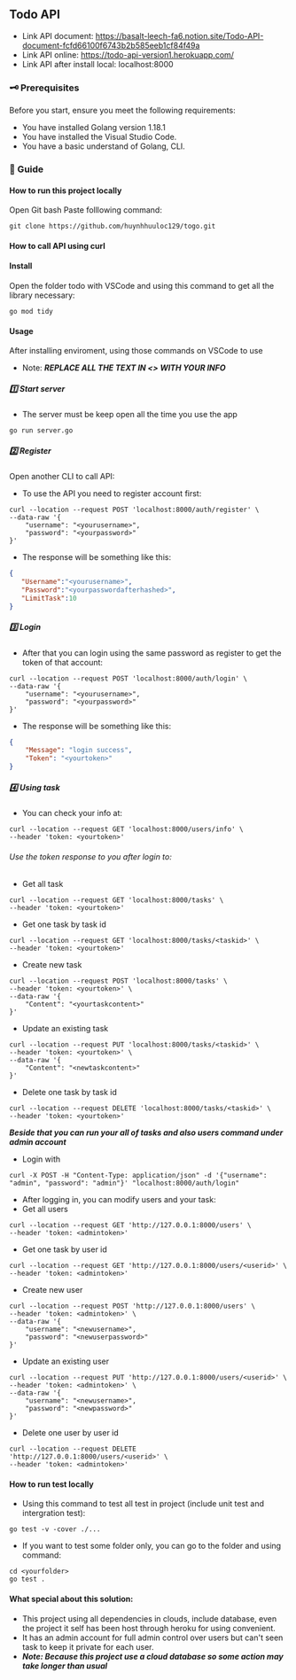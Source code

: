 ## Todo API

- Link API document: https://basalt-leech-fa6.notion.site/Todo-API-document-fcfd66100f6743b2b585eeb1cf84f49a
- Link API online: https://todo-api-version1.herokuapp.com/
- Link API after install local: localhost:8000

### :old_key: Prerequisites
Before you start, ensure you meet the following requirements:

 - You have installed Golang version 1.18.1
 - You have installed the Visual Studio Code.
 - You have a basic understand of Golang, CLI.
 
### :page_with_curl: Guide

#### How to run this project locally

Open Git bash
Paste folllowing command:

```
git clone https://github.com/huynhhuuloc129/togo.git
```

#### How to call API using curl

####	Install
Open the folder todo with VSCode and using this command to get all the library necessary:
```
go mod tidy
```

#### Usage
After installing enviroment, using those commands on VSCode to use 
* Note: ***REPLACE ALL THE TEXT IN <> WITH YOUR INFO***

##### :one: Start server
* The server must be keep open all the time you use the app
```
go run server.go
```
##### :two: Register
Open another CLI to call API:
  * To use the API you need to register account first: 
```
curl --location --request POST 'localhost:8000/auth/register' \
--data-raw '{
    "username": "<yourusername>",
    "password": "<yourpassword>"
}'
```
  - The response will be something like this:
```json
{
   "Username":"<yourusername>",
   "Password":"<yourpasswordafterhashed>",
   "LimitTask":10
}
```

##### :three: Login
  * After that you can login using the same password as register to get the token of that account: 
```
curl --location --request POST 'localhost:8000/auth/login' \
--data-raw '{
    "username": "<yourusername>",
    "password": "<yourpassword>"
}'
``` 
  - The response will be something like this:
```json
{
    "Message": "login success",
    "Token": "<yourtoken>"
}
```

##### :four: Using task
* You can check your info at: 
```
curl --location --request GET 'localhost:8000/users/info' \
--header 'token: <yourtoken>'
```

###### Use the token response to you after login to:
* Get all task
```
curl --location --request GET 'localhost:8000/tasks' \
--header 'token: <yourtoken>'
```
* Get one task by task id
```
curl --location --request GET 'localhost:8000/tasks/<taskid>' \
--header 'token: <yourtoken>'
```
* Create new task
```  
curl --location --request POST 'localhost:8000/tasks' \
--header 'token: <yourtoken>' \
--data-raw '{
    "Content": "<yourtaskcontent>"
}' 
```
* Update an existing task
```
curl --location --request PUT 'localhost:8000/tasks/<taskid>' \
--header 'token: <yourtoken>' \
--data-raw '{
    "Content": "<newtaskcontent>"
}'
```
* Delete one task by task id
```
curl --location --request DELETE 'localhost:8000/tasks/<taskid>' \
--header 'token: <yourtoken>' 

```
***Beside that you can run your all of tasks and also users command under admin account***
* Login with
```
curl -X POST -H "Content-Type: application/json" -d '{"username": "admin", "password": "admin"}' "localhost:8000/auth/login"
``` 
* After logging in, you can modify users and your task:
* Get all users
```
curl --location --request GET 'http://127.0.0.1:8000/users' \
--header 'token: <admintoken>'
```
* Get one task by user id
```
curl --location --request GET 'http://127.0.0.1:8000/users/<userid>' \
--header 'token: <admintoken>'   
```
* Create new user
```  
curl --location --request POST 'http://127.0.0.1:8000/users' \
--header 'token: <admintoken>' \
--data-raw '{
    "username": "<newusername>",
    "password": "<newuserpassword>"
}'   
```
* Update an existing user
```
curl --location --request PUT 'http://127.0.0.1:8000/users/<userid>' \
--header 'token: <admintoken>' \
--data-raw '{
    "username": "<newusername>",
    "password": "<newpassword>"
}'   
```
* Delete one user by user id
```
curl --location --request DELETE 'http://127.0.0.1:8000/users/<userid>' \
--header 'token: <admintoken>'
```
#### How to run test locally
* Using this command to test all test in project (include unit test and intergration test):
```
go test -v -cover ./...
```
* If you want to test some folder only, you can go to the folder and using command:
```
cd <yourfolder>
go test . 
```
#### What special about this solution:
* This project using all dependencies in clouds, include database, even the project it self has been host through heroku for using convenient.
* It has an admin account for full admin control over users but can't seen task to keep it private for each user.
* ***Note: Because this project use a cloud database so some action may take longer than usual***
